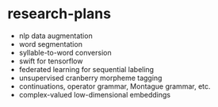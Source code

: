 # research-plans

- nlp data augmentation
- word segmentation
- syllable-to-word conversion
- swift for tensorflow
- federated learning for sequential labeling
- unsupervised cranberry morpheme tagging
- continuations, operator grammar, Montague grammar, etc.
- complex-valued low-dimensional embeddings
